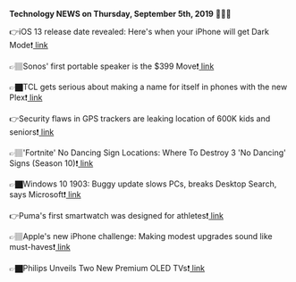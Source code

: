 <b>Technology NEWS on Thursday, September 5th, 2019</b> 📡📡📡 

👉iOS 13 release date revealed: Here's when your iPhone will get Dark Mode❗️<a href='https://www.google.com/url?rct=j&sa=t&url=https://www.phonearena.com/news/iOS-13-release-date-revealed-Heres-when-your-iPhone-will-get-dark-mode_id118705&ct=ga&cd=CAIyGmVjZmViYzNiZjFkNzQyNDM6Y29tOmVuOlVT&usg=AFQjCNEjWz5c5sWry4ZSHRFR7mwqY_xkXA'> link</a>

👉🏽Sonos' first portable speaker is the $399 Move❗️<a href='https://www.google.com/url?rct=j&sa=t&url=https://www.theverge.com/2019/9/5/20847533/sonos-move-bluetooth-wireless-speaker-price-specs-features&ct=ga&cd=CAIyGmVjZmViYzNiZjFkNzQyNDM6Y29tOmVuOlVT&usg=AFQjCNF7K2hWtKVdIXENdPQtXpshNcmHMg'> link</a>

👉🏿TCL gets serious about making a name for itself in phones with the new Plex❗️<a href='https://www.google.com/url?rct=j&sa=t&url=https://www.theverge.com/2019/9/5/20850701/tcl-plex-android-phone-announced-features-specs-pricing&ct=ga&cd=CAIyGmVjZmViYzNiZjFkNzQyNDM6Y29tOmVuOlVT&usg=AFQjCNFOPOfCF-U5axq5zkBgPWxDzGwJ1w'> link</a>

👉Security flaws in GPS trackers are leaking location of 600K kids and seniors❗️<a href='https://www.google.com/url?rct=j&sa=t&url=https://www.cnet.com/news/gps-tracker-security-flaws-expose-location-of-600k-users/&ct=ga&cd=CAIyGmVjZmViYzNiZjFkNzQyNDM6Y29tOmVuOlVT&usg=AFQjCNGHy2vLdLSVMJSJa-y0p-dkVQnplg'> link</a>

👉🏽'Fortnite' No Dancing Sign Locations: Where To Destroy 3 'No Dancing' Signs (Season 10)❗️<a href='https://www.google.com/url?rct=j&sa=t&url=https://www.forbes.com/sites/erikkain/2019/09/05/fortnite-no-dancing-sign-locations-where-to-destroy-3-no-dancing-signs-season-10/&ct=ga&cd=CAIyGmVjZmViYzNiZjFkNzQyNDM6Y29tOmVuOlVT&usg=AFQjCNHZl711J8jEOVHtfpZFD4GAMZ-F5g'> link</a>

👉🏿Windows 10 1903: Buggy update slows PCs, breaks Desktop Search, says Microsoft❗️<a href='https://www.google.com/url?rct=j&sa=t&url=https://www.zdnet.com/article/windows-10-1903-buggy-update-slows-pcs-breaks-desktop-search-says-microsoft/&ct=ga&cd=CAIyGmVjZmViYzNiZjFkNzQyNDM6Y29tOmVuOlVT&usg=AFQjCNFmVhRthSxlOhMnmz_RzFGnPDIHiw'> link</a>

👉Puma's first smartwatch was designed for athletes❗️<a href='https://www.google.com/url?rct=j&sa=t&url=https://www.engadget.com/2019/09/05/puma-first-smartwatch/&ct=ga&cd=CAIyGmVjZmViYzNiZjFkNzQyNDM6Y29tOmVuOlVT&usg=AFQjCNG7uvwEggoZmb0Ct2kcoRJ2r2mcqw'> link</a>

👉🏽Apple's new iPhone challenge: Making modest upgrades sound like must-haves❗️<a href='https://www.google.com/url?rct=j&sa=t&url=https://www.cnet.com/news/apples-new-iphone-challenge-making-modest-upgrades-sound-sexy/&ct=ga&cd=CAIyGmVjZmViYzNiZjFkNzQyNDM6Y29tOmVuOlVT&usg=AFQjCNFgxNHvb-9y196gf3t_afIWSqB8Zw'> link</a>

👉🏿Philips Unveils Two New Premium OLED TVs❗️<a href='https://www.google.com/url?rct=j&sa=t&url=https://www.forbes.com/sites/johnarcher/2019/09/05/philips-unveils-two-new-premium-oled-tvs/&ct=ga&cd=CAIyGmVjZmViYzNiZjFkNzQyNDM6Y29tOmVuOlVT&usg=AFQjCNECCeAqPRP-b4tcnnYqFg8dF4TwfQ'> link</a>

